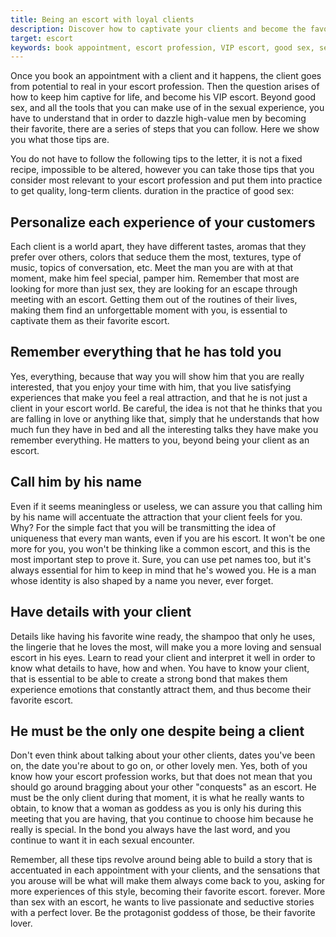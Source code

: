 ```yaml
---
title: Being an escort with loyal clients
description: Discover how to captivate your clients and become the favorite mistress of many
target: escort
keywords: book appointment, escort profession, VIP escort, good sex, sexual experience, different tastes, unforgettable moment, favorite wine, shampoo, lingerie, emotions, dates, lovely men, sexual encounter, perfect lover, favorite lover
---
```

Once you book an appointment with a client and it happens, the client goes from potential to real in your escort profession. Then the question arises of how to keep him captive for life, and become his VIP escort. Beyond good sex, and all the tools that you can make use of in the sexual experience, you have to understand that in order to dazzle high-value men by becoming their favorite, there are a series of steps that you can follow. Here we show you what those tips are.

You do not have to follow the following tips to the letter, it is not a fixed recipe, impossible to be altered, however you can take those tips that you consider most relevant to your escort profession and put them into practice to get quality, long-term clients. duration in the practice of good sex:

## Personalize each experience of your customers
Each client is a world apart, they have different tastes, aromas that they prefer over others, colors that seduce them the most, textures, type of music, topics of conversation, etc. Meet the man you are with at that moment, make him feel special, pamper him. Remember that most are looking for more than just sex, they are looking for an escape through meeting with an escort. Getting them out of the routines of their lives, making them find an unforgettable moment with you, is essential to captivate them as their favorite escort.

## Remember everything that he has told you
Yes, everything, because that way you will show him that you are really interested, that you enjoy your time with him, that you live satisfying experiences that make you feel a real attraction, and that he is not just a client in your escort world. Be careful, the idea is not that he thinks that you are falling in love or anything like that, simply that he understands that how much fun they have in bed and all the interesting talks they have make you remember everything. He matters to you, beyond being your client as an escort.

## Call him by his name
Even if it seems meaningless or useless, we can assure you that calling him by his name will accentuate the attraction that your client feels for you. Why? For the simple fact that you will be transmitting the idea of ​​uniqueness that every man wants, even if you are his escort. It won't be one more for you, you won't be thinking like a common escort, and this is the most important step to prove it. Sure, you can use pet names too, but it's always essential for him to keep in mind that he's wowed you. He is a man whose identity is also shaped by a name you never, ever forget.

## Have details with your client
Details like having his favorite wine ready, the shampoo that only he uses, the lingerie that he loves the most, will make you a more loving and sensual escort in his eyes. Learn to read your client and interpret it well in order to know what details to have, how and when. You have to know your client, that is essential to be able to create a strong bond that makes them experience emotions that constantly attract them, and thus become their favorite escort.

## He must be the only one despite being a client
Don't even think about talking about your other clients, dates you've been on, the date you're about to go on, or other lovely men. Yes, both of you know how your escort profession works, but that does not mean that you should go around bragging about your other "conquests" as an escort. He must be the only client during that moment, it is what he really wants to obtain, to know that a woman as goddess as you is only his during this meeting that you are having, that you continue to choose him because he really is special. In the bond you always have the last word, and you continue to want it in each sexual encounter.

Remember, all these tips revolve around being able to build a story that is accentuated in each appointment with your clients, and the sensations that you arouse will be what will make them always come back to you, asking for more experiences of this style, becoming their favorite escort. forever. More than sex with an escort, he wants to live passionate and seductive stories with a perfect lover. Be the protagonist goddess of those, be their favorite lover.



